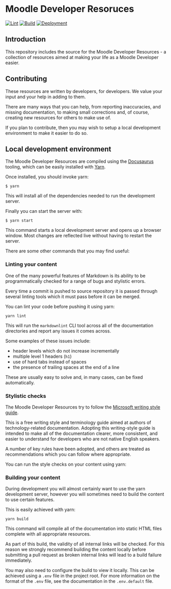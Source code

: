 # Moodle Developer Resoruces

[![Lint](https://github.com/andrewnicols/dinodevdocs/actions/workflows/markdown-lint.yml/badge.svg)](https://github.com/andrewnicols/dinodevdocs/actions/workflows/markdown-lint.yml)
[![Build](https://github.com/andrewnicols/dinodevdocs/actions/workflows/pages/pages-build-deployment/badge.svg)](https://github.com/andrewnicols/dinodevdocs/actions/workflows/pages/pages-build-deployment)
[![Deployment](https://github.com/andrewnicols/dinodevdocs/actions/workflows/deploy.yml/badge.svg)](https://github.com/andrewnicols/dinodevdocs/actions/workflows/deploy.yml)

## Introduction

This repository includes the source for the Moodle Developer Resources - a
collection of resources aimed at making your life as a Moodle Developer easier.

## Contributing

These resources are written by developers, for developers. We value your input
and your help in adding to them.

There are many ways that you can help, from reporting inaccuracies, and missing
documentation, to making small corrections and, of course, creating new
resources for others to make use of.

If you plan to contribute, then you may wish to setup a local development
environment to make it easier to do so.

## Local development environment

The Moodle Developer Resources are compiled using the
[Docusaurus](https://docusauris.io) tooling, which can be easily installed with
[Yarn](https://yarnpkg.com/getting-started/install).

Once installed, you should invoke yarn:

```
$ yarn
```

This will install all of the dependencies needed to run the development server.

Finally you can start the server with:

```
$ yarn start
```

This command starts a local development server and opens up a browser window. Most changes are reflected live without having to restart the server.

There are some other commands that you may find useful:

### Linting your content

One of the many powerful features of Markdown is its ability to be
programmatically checked for a range of bugs and stylistic errors.

Every time a commit is pushed to source repository it is passed through several
linting tools which it must pass before it can be merged.

You can lint your code before pushing it using yarn:

```
yarn lint
```

This will run the `markdownlint` CLI tool across all of the documentation
directories and report any issues it comes across.

Some examples of these issues include:

- header levels which do not increase incrementally
- multiple level 1 headers (`h1`)
- use of hard tabs instead of spaces
- the presence of trailing spaces at the end of a line

These are usually easy to solve and, in many cases, can be fixed automatically.

### Stylistic checks

The Moodle Developer Resources try to follow the [Microsoft writing style
guide](https://docs.microsoft.com/en-us/style-guide).

This is a free writing style and terminology guide aimed at authors of
technology-related documentation. Adopting this writing-style guide is intended
to make all of the documentation clearer, more consistent, and easier to
understand for developers who are not native English speakers.

A number of key rules have been adopted, and others are treated as
recommendations which you can follow where appropriate.

You can run the style checks on your content using yarn:

### Building your content

During development you will almost certainly want to use the yarn development
server, however you will sometimes need to build the content to use certain
features.

This is easily achieved with yarn:

```
yarn build
```

This command will compile all of the documentation into static HTML files
complete with all appropriate resources.

As part of this build, the validity of all internal links will be checked. For
this reason we strongly recommend building the content locally before submitting
a pull request as broken internal links will lead to a build failure
immediately.

You may also need to configure the build to view it locally. This can be
achieved using a `.env` file in the project root.
For more information on the format of the `.env` file, see the documentation in
the `.env.default` file.
